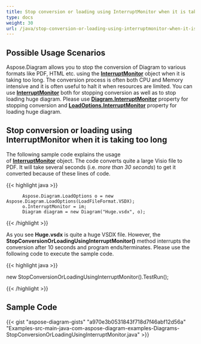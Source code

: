 ```yaml
---
title: Stop conversion or loading using InterruptMonitor when it is taking too long
type: docs
weight: 30
url: /java/stop-conversion-or-loading-using-interruptmonitor-when-it-is-taking-too-long/
---
```


## **Possible Usage Scenarios**

Aspose.Diagram allows you to stop the conversion of Diagram to various formats like PDF, HTML etc. using the [**InterruptMonitor**](https://apireference.aspose.com/diagram/java/aspose.diagram/interruptmonitor) object when it is taking too long. The conversion process is often both CPU and Memory intensive and it is often useful to halt it when resources are limited. You can use [**InterruptMonitor**](https://apireference.aspose.com/diagram/java/aspose.diagram/interruptmonitor) both for stopping conversion as well as to stop loading huge diagram. Please use [**Diagram.InterruptMonitor**](https://apireference.aspose.com/diagram/java/aspose.diagram/diagram/properties/interruptmonitor) property for stopping conversion and [**LoadOptions.InterruptMonitor**](https://apireference.aspose.com/diagram/java/aspose.diagram/loadoptions/properties/interruptmonitor) property for loading huge diagram.

## **Stop conversion or loading using InterruptMonitor when it is taking too long**

The following sample code explains the usage of [**InterruptMonitor**](https://apireference.aspose.com/diagram/java/aspose.diagram/interruptmonitor) object. The code converts quite a large Visio file to PDF. It will take several seconds (i.e. *more than 30 seconds*) to get it converted because of these lines of code.

{{< highlight java >}}

	      Aspose.Diagram.LoadOptions o = new Aspose.Diagram.LoadOptions(LoadFileFormat.VSDX);
	      o.InterruptMonitor = im;
	      Diagram diagram = new Diagram("Huge.vsdx", o);

{{< /highlight >}}

As you see **Huge.vsdx** is quite a huge VSDX file. However, the **StopConversionOrLoadingUsingInterruptMonitor()** method interrupts the conversion after 10 seconds and program ends/terminates. Please use the following code to execute the sample code.

{{< highlight java >}}

 new StopConversionOrLoadingUsingInterruptMonitor().TestRun();

{{< /highlight >}}

## **Sample Code**
{{< gist "aspose-diagram-gists" "a970e3b0531843f718d7f46abf12d56a" "Examples-src-main-java-com-aspose-diagram-examples-Diagrams-StopConversionOrLoadingUsingInterruptMonitor.java" >}}

